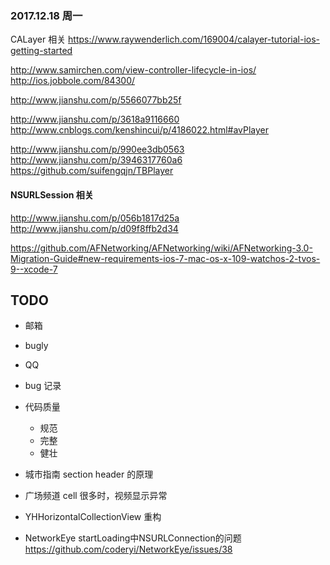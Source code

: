 

### 2017.12.18 周一



CALayer 相关
https://www.raywenderlich.com/169004/calayer-tutorial-ios-getting-started

http://www.samirchen.com/view-controller-lifecycle-in-ios/
http://ios.jobbole.com/84300/

http://www.jianshu.com/p/5566077bb25f


http://www.jianshu.com/p/3618a9116660
http://www.cnblogs.com/kenshincui/p/4186022.html#avPlayer

http://www.jianshu.com/p/990ee3db0563
http://www.jianshu.com/p/3946317760a6
https://github.com/suifengqjn/TBPlayer

#### NSURLSession 相关
http://www.jianshu.com/p/056b1817d25a
http://www.jianshu.com/p/d09f8ffb2d34


https://github.com/AFNetworking/AFNetworking/wiki/AFNetworking-3.0-Migration-Guide#new-requirements-ios-7-mac-os-x-109-watchos-2-tvos-9--xcode-7

## TODO
- 邮箱
- bugly
- QQ
- bug 记录
- 代码质量
  - 规范
  - 完整
  - 健壮

- 城市指南 section header 的原理
- 广场频道 cell 很多时，视频显示异常
- YHHorizontalCollectionView 重构
- NetworkEye 
startLoading中NSURLConnection的问题
https://github.com/coderyi/NetworkEye/issues/38
